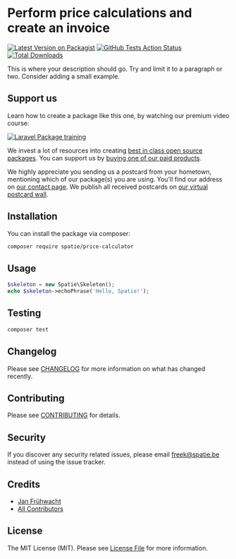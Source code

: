 # Perform price calculations and create an invoice

[![Latest Version on Packagist](https://img.shields.io/packagist/v/spatie/price-calculator.svg?style=flat-square)](https://packagist.org/packages/spatie/price-calculator)
[![GitHub Tests Action Status](https://img.shields.io/github/workflow/status/spatie/price-calculator/run-tests?label=tests)](https://github.com/spatie/price-calculator/actions?query=workflow%3Arun-tests+branch%3Amaster)
[![Total Downloads](https://img.shields.io/packagist/dt/spatie/price-calculator.svg?style=flat-square)](https://packagist.org/packages/spatie/price-calculator)


This is where your description should go. Try and limit it to a paragraph or two. Consider adding a small example.

## Support us

Learn how to create a package like this one, by watching our premium video course:

[![Laravel Package training](https://spatie.be/github/package-training.jpg)](https://laravelpackage.training)

We invest a lot of resources into creating [best in class open source packages](https://spatie.be/open-source). You can support us by [buying one of our paid products](https://spatie.be/open-source/support-us).

We highly appreciate you sending us a postcard from your hometown, mentioning which of our package(s) you are using. You'll find our address on [our contact page](https://spatie.be/about-us). We publish all received postcards on [our virtual postcard wall](https://spatie.be/open-source/postcards).

## Installation

You can install the package via composer:

```bash
composer require spatie/price-calculator
```

## Usage

``` php
$skeleton = new Spatie\Skeleton();
echo $skeleton->echoPhrase('Hello, Spatie!');
```

## Testing

``` bash
composer test
```

## Changelog

Please see [CHANGELOG](CHANGELOG.md) for more information on what has changed recently.

## Contributing

Please see [CONTRIBUTING](CONTRIBUTING.md) for details.

## Security

If you discover any security related issues, please email freek@spatie.be instead of using the issue tracker.

## Credits

- [Jan Frühwacht](https://github.com/ewatch)
- [All Contributors](../../contributors)

## License

The MIT License (MIT). Please see [License File](LICENSE.md) for more information.
